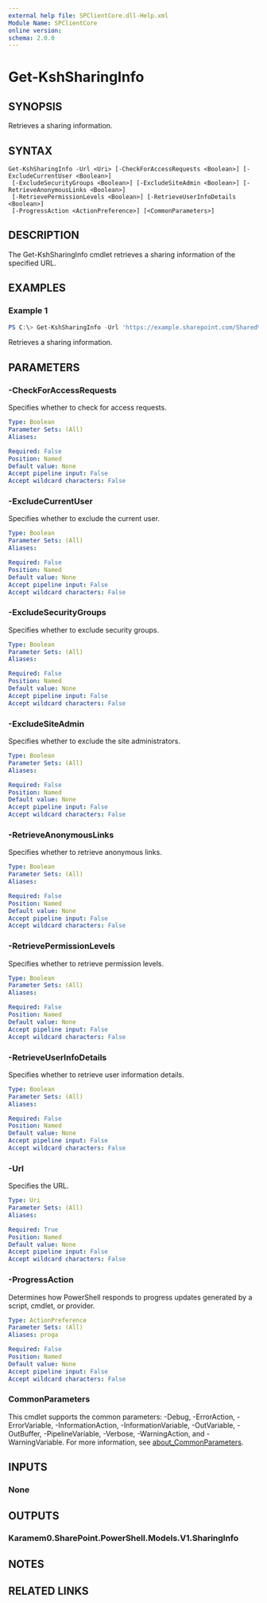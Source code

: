 ```yaml
---
external help file: SPClientCore.dll-Help.xml
Module Name: SPClientCore
online version:
schema: 2.0.0
---
```


# Get-KshSharingInfo

## SYNOPSIS
Retrieves a sharing information.

## SYNTAX

```
Get-KshSharingInfo -Url <Uri> [-CheckForAccessRequests <Boolean>] [-ExcludeCurrentUser <Boolean>]
 [-ExcludeSecurityGroups <Boolean>] [-ExcludeSiteAdmin <Boolean>] [-RetrieveAnonymousLinks <Boolean>]
 [-RetrievePermissionLevels <Boolean>] [-RetrieveUserInfoDetails <Boolean>]
 [-ProgressAction <ActionPreference>] [<CommonParameters>]
```

## DESCRIPTION
The Get-KshSharingInfo cmdlet retrieves a sharing information of the specified URL.

## EXAMPLES

### Example 1
```powershell
PS C:\> Get-KshSharingInfo -Url 'https://example.sharepoint.com/Shared%20Documents/README.txt'
```

Retrieves a sharing information.

## PARAMETERS

### -CheckForAccessRequests
Specifies whether to check for access requests.

```yaml
Type: Boolean
Parameter Sets: (All)
Aliases:

Required: False
Position: Named
Default value: None
Accept pipeline input: False
Accept wildcard characters: False
```

### -ExcludeCurrentUser
Specifies whether to exclude the current user.

```yaml
Type: Boolean
Parameter Sets: (All)
Aliases:

Required: False
Position: Named
Default value: None
Accept pipeline input: False
Accept wildcard characters: False
```

### -ExcludeSecurityGroups
Specifies whether to exclude security groups.

```yaml
Type: Boolean
Parameter Sets: (All)
Aliases:

Required: False
Position: Named
Default value: None
Accept pipeline input: False
Accept wildcard characters: False
```

### -ExcludeSiteAdmin
Specifies whether to exclude the site administrators.

```yaml
Type: Boolean
Parameter Sets: (All)
Aliases:

Required: False
Position: Named
Default value: None
Accept pipeline input: False
Accept wildcard characters: False
```

### -RetrieveAnonymousLinks
Specifies whether to retrieve anonymous links.

```yaml
Type: Boolean
Parameter Sets: (All)
Aliases:

Required: False
Position: Named
Default value: None
Accept pipeline input: False
Accept wildcard characters: False
```

### -RetrievePermissionLevels
Specifies whether to retrieve permission levels.

```yaml
Type: Boolean
Parameter Sets: (All)
Aliases:

Required: False
Position: Named
Default value: None
Accept pipeline input: False
Accept wildcard characters: False
```

### -RetrieveUserInfoDetails
Specifies whether to retrieve user information details.

```yaml
Type: Boolean
Parameter Sets: (All)
Aliases:

Required: False
Position: Named
Default value: None
Accept pipeline input: False
Accept wildcard characters: False
```

### -Url
Specifies the URL.

```yaml
Type: Uri
Parameter Sets: (All)
Aliases:

Required: True
Position: Named
Default value: None
Accept pipeline input: False
Accept wildcard characters: False
```

### -ProgressAction
Determines how PowerShell responds to progress updates generated by a script, cmdlet, or provider.

```yaml
Type: ActionPreference
Parameter Sets: (All)
Aliases: proga

Required: False
Position: Named
Default value: None
Accept pipeline input: False
Accept wildcard characters: False
```

### CommonParameters
This cmdlet supports the common parameters: -Debug, -ErrorAction, -ErrorVariable, -InformationAction, -InformationVariable, -OutVariable, -OutBuffer, -PipelineVariable, -Verbose, -WarningAction, and -WarningVariable. For more information, see [about_CommonParameters](http://go.microsoft.com/fwlink/?LinkID=113216).

## INPUTS

### None

## OUTPUTS

### Karamem0.SharePoint.PowerShell.Models.V1.SharingInfo

## NOTES

## RELATED LINKS
